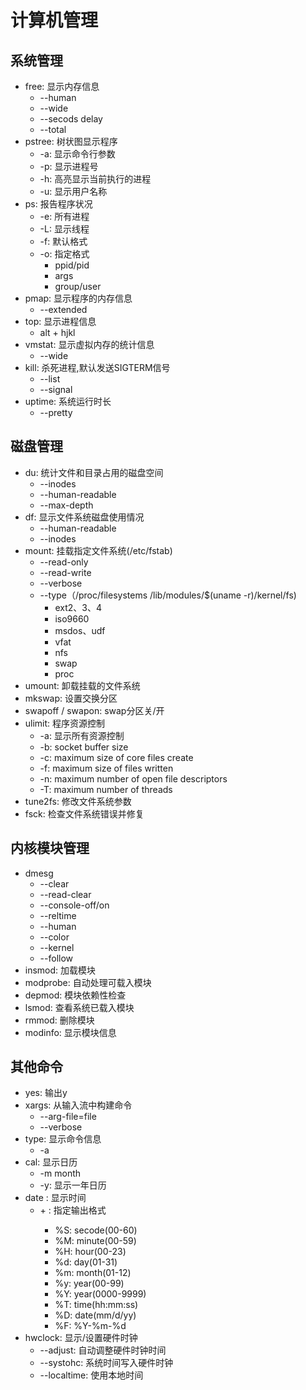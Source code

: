 # 计算机管理
## 系统管理
- free: 显示内存信息
    - --human
    - --wide
    - --secods delay
    - --total
- pstree: 树状图显示程序
    - -a: 显示命令行参数
    - -p: 显示进程号
    - -h: 高亮显示当前执行的进程
    - -u: 显示用户名称
- ps: 报告程序状况
    - -e: 所有进程
    - -L: 显示线程
    - -f: 默认格式
    - -o: 指定格式
      - ppid/pid
      - args
      - group/user
- pmap: 显示程序的内存信息
    - --extended
- top: 显示进程信息
    - alt + hjkl
- vmstat: 显示虚拟内存的统计信息
  - --wide
- kill: 杀死进程,默认发送SIGTERM信号
  - --list
  - --signal
- uptime: 系统运行时长
  - --pretty
## 磁盘管理
- du: 统计文件和目录占用的磁盘空间
    - --inodes
    - --human-readable
    - --max-depth
- df: 显示文件系统磁盘使用情况
    - --human-readable
    - --inodes
- mount: 挂载指定文件系统(/etc/fstab)
    - --read-only
    - --read-write
    - --verbose
    - --type（/proc/filesystems /lib/modules/$(uname -r)/kernel/fs)
      - ext2、3、4
      - iso9660
      - msdos、udf
      - vfat
      - nfs
      - swap
      - proc
- umount: 卸载挂载的文件系统
- mkswap: 设置交换分区
- swapoff / swapon: swap分区关/开
- ulimit: 程序资源控制
  - -a: 显示所有资源控制
  - -b: socket buffer size
  - -c: maximum size of core files create
  - -f: maximum size of files written
  - -n: maximum number of open file descriptors
  - -T: maximum number of threads
- tune2fs: 修改文件系统参数
- fsck: 检查文件系统错误并修复
## 内核模块管理
- dmesg
  - --clear
  - --read-clear
  - --console-off/on
  - --reltime
  - --human
  - --color
  - --kernel
  - --follow
- insmod: 加载模块
- modprobe: 自动处理可载入模块
- depmod: 模块依赖性检查
- lsmod: 查看系统已载入模块
- rmmod: 删除模块
- modinfo: 显示模块信息
## 其他命令
- yes: 输出y
- xargs: 从输入流中构建命令
  - --arg-file=file
  - --verbose
- type: 显示命令信息
  - -a
- cal: 显示日历
  - -m month
  - -y: 显示一年日历
- date : 显示时间
  - +<FORMAT> : 指定输出格式
    - %S: secode(00-60)
    - %M: minute(00-59)
    - %H: hour(00-23)
    - %d: day(01-31)
    - %m: month(01-12)
    - %y: year(00-99)
    - %Y: year(0000-9999)
    - %T: time(hh:mm:ss)
    - %D: date(mm/d/yy)
    - %F: %Y-%m-%d
- hwclock: 显示/设置硬件时钟
  - --adjust: 自动调整硬件时钟时间
  - --systohc: 系统时间写入硬件时钟
  - --localtime: 使用本地时间